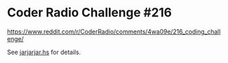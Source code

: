 # Coder Radio Challenge #216

https://www.reddit.com/r/CoderRadio/comments/4wa09e/216_coding_challenge/

See [jarjarjar.hs](jarjarjar.hs) for details.
